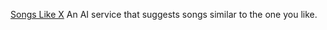 
[Songs Like X](https://songslikex.com/)
An AI service that suggests songs similar to the one you like.
